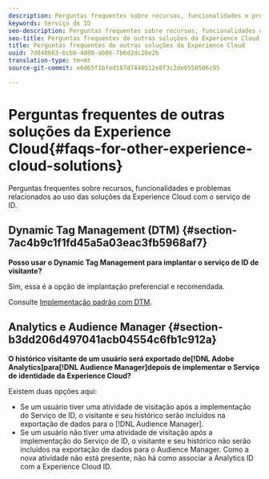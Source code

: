 ```yaml
---
description: Perguntas frequentes sobre recursos, funcionalidades e problemas relacionados ao uso das soluções da Experience Cloud com o serviço de ID.
keywords: Serviço de ID
seo-description: Perguntas frequentes sobre recursos, funcionalidades e problemas relacionados ao uso das soluções da Experience Cloud com o serviço de ID.
seo-title: Perguntas frequentes de outras soluções da Experience Cloud
title: Perguntas frequentes de outras soluções da Experience Cloud
uuid: 7d848663-6cbb-4d80-ab06-7b6d2dc20e2b
translation-type: tm+mt
source-git-commit: e6d65f1bfed187d7440512e8f3c2de0550506c95

---
```



# Perguntas frequentes de outras soluções da Experience Cloud{#faqs-for-other-experience-cloud-solutions}

Perguntas frequentes sobre recursos, funcionalidades e problemas relacionados ao uso das soluções da Experience Cloud com o serviço de ID.

## Dynamic Tag Management (DTM) {#section-7ac4b9c1f1fd45a5a03eac3fb5968af7}

**Posso usar o Dynamic Tag Management para implantar o serviço de ID de visitante?**

Sim, essa é a opção de implantação preferencial e recomendada.

Consulte [Implementação padrão com DTM](../implementation-guides/standard.md#concept-89cd0199a9634fc48644f2d61e3d2445).

## Analytics e Audience Manager {#section-b3dd206d497041acb04554c6fb1c912a}

**O histórico visitante de um usuário será exportado de[!DNL Adobe Analytics]para[!DNL Audience Manager]depois de implementar o Serviço de identidade da Experience Cloud?**

Existem duas opções aqui:

* Se um usuário tiver uma atividade de visitação após a implementação do Serviço de ID, o visitante e seu histórico serão incluídos na exportação de dados para o [!DNL Audience Manager].
* Se um usuário não tiver uma atividade de visitação após a implementação do Serviço de ID, o visitante e seu histórico não serão incluídos na exportação de dados para o Audience Manager. Como a nova atividade não está presente, não há como associar a Analytics ID com a Experience Cloud ID.

